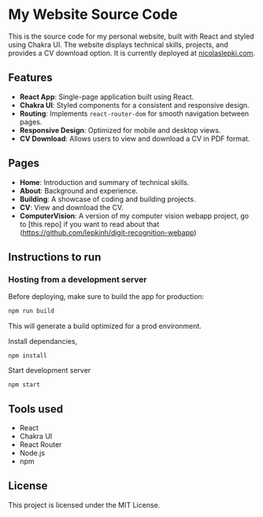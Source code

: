 # My Website Source Code

This is the source code for my personal website, built with React and styled using Chakra UI. The website displays technical skills, projects, and provides a CV download option. It is currently deployed at [nicolaslepki.com](https://nicolaslepki.com).

## Features

- **React App**: Single-page application built using React.
- **Chakra UI**: Styled components for a consistent and responsive design.
- **Routing**: Implements `react-router-dom` for smooth navigation between pages.
- **Responsive Design**: Optimized for mobile and desktop views.
- **CV Download**: Allows users to view and download a CV in PDF format.

## Pages

- **Home**: Introduction and summary of technical skills.
- **About**: Background and experience.
- **Building**: A showcase of coding and building projects.
- **CV**: View and download the CV.
- **ComputerVision**: A version of my computer vision webapp project, go to [this repo] if you want to read about that (https://github.com/lepkinh/digit-recognition-webapp)


## Instructions to run

### Hosting from a development server

Before deploying, make sure to build the app for production:

```bash
npm run build
```

This will generate a build optimized for a prod environment.

Install dependancies,
```
npm install
```

Start development server
```
npm start
```

## Tools used

- React
- Chakra UI
- React Router
- Node.js
- npm

## License
This project is licensed under the MIT License.
